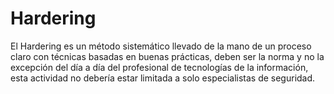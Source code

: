 # Hardering
El Hardering es un método sistemático llevado de la mano de un proceso claro con técnicas basadas en buenas prácticas, deben ser la norma y no la excepción del día a día del profesional de tecnologías de la información, esta actividad no debería estar limitada a solo especialistas de seguridad.
